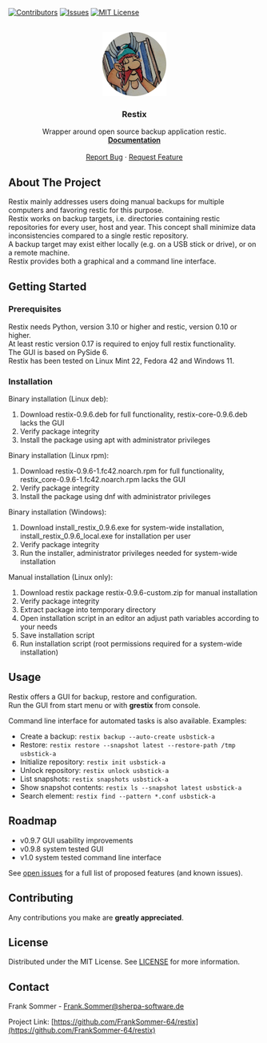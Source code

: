 [![Contributors][contributors-shield]][contributors-url]
[![Issues][issues-shield]][issues-url]
[![MIT License][license-shield]][license-url]

<br />
<div align="center">
  <a href="https://github.com/FrankSommer-64/restix">
    <img src="restix-icon.png" alt="Logo" width="128" height="128">
  </a>

<h3 align="center">Restix</h3>
  <p align="center">
    Wrapper around open source backup application restic.
    <br />
    <a href="https://github.com/FrankSommer-64/restix"><strong>Documentation</strong></a>
    <br />
    <br />
    <a href="https://github.com/FrankSommer-64/restix/issues">Report Bug</a>
    ·
    <a href="https://github.com/FrankSommer-64/restix/issues">Request Feature</a>
  </p>
</div>


## About The Project

Restix mainly addresses users doing manual backups for multiple computers and
favoring restic for this purpose.  
Restix works on backup targets, i.e. directories containing restic repositories
for every user, host and year. This concept shall minimize data inconsistencies
compared to a single restic repository.  
A backup target may exist either locally (e.g. on a USB stick or drive),
or on a remote machine.  
Restix provides both a graphical and a command line interface.


## Getting Started

### Prerequisites

Restix needs Python, version 3.10 or higher and restic, version 0.10 or higher.  
At least restic version 0.17 is required to enjoy full restix functionality.  
The GUI is based on PySide 6.  
Restix has been tested on Linux Mint 22, Fedora 42 and Windows 11.


### Installation

Binary installation (Linux deb):

1. Download restix-0.9.6.deb for full functionality, restix-core-0.9.6.deb lacks the GUI
1. Verify package integrity
1. Install the package using apt with administrator privileges

Binary installation (Linux rpm):

1. Download restix-0.9.6-1.fc42.noarch.rpm for full functionality, restix_core-0.9.6-1.fc42.noarch.rpm lacks the GUI
1. Verify package integrity
1. Install the package using dnf with administrator privileges

Binary installation (Windows):

1. Download install_restix_0.9.6.exe for system-wide installation, install_restix_0.9.6_local.exe for installation per user
1. Verify package integrity
1. Run the installer, administrator privileges needed for system-wide installation

Manual installation (Linux only):

1. Download restix package restix-0.9.6-custom.zip for manual installation
1. Verify package integrity
1. Extract package into temporary directory
1. Open installation script in an editor an adjust path variables according to your needs
1. Save installation script
1. Run installation script (root permissions required for a system-wide installation)


## Usage

Restix offers a GUI for backup, restore and configuration.  
Run the GUI from start menu or with **grestix** from console.

Command line interface for automated tasks is also available. Examples:

- Create a backup: ```restix backup --auto-create usbstick-a```
- Restore: ```restix restore --snapshot latest --restore-path /tmp usbstick-a```
- Initialize repository: ```restix init usbstick-a```
- Unlock repository: ```restix unlock usbstick-a```
- List snapshots: ```restix snapshots usbstick-a```
- Show snapshot contents: ```restix ls --snapshot latest usbstick-a```
- Search element: ```restix find --pattern *.conf usbstick-a```


## Roadmap

- v0.9.7 GUI usability improvements
- v0.9.8 system tested GUI
- v1.0 system tested command line interface

See [open issues](https://github.com/FrankSommer-64/restix/issues) for a full list of proposed features (and known issues).


## Contributing

Any contributions you make are **greatly appreciated**.



## License

Distributed under the MIT License. See [LICENSE][license-url] for more information.



## Contact

Frank Sommer - Frank.Sommer@sherpa-software.de

Project Link: [https://github.com/FrankSommer-64/restix](https://github.com/FrankSommer-64/restix)

[contributors-shield]: https://img.shields.io/github/contributors/FrankSommer-64/restix.svg?style=for-the-badge
[contributors-url]: https://github.com/FrankSommer-64/restix/graphs/contributors
[issues-shield]: https://img.shields.io/github/issues/FrankSommer-64/restix.svg?style=for-the-badge
[issues-url]: https://github.com/FrankSommer-64/restix/issues
[license-shield]: https://img.shields.io/github/license/FrankSommer-64/restix.svg?style=for-the-badge
[license-url]: https://github.com/FrankSommer-64/restix/blob/master/LICENSE
